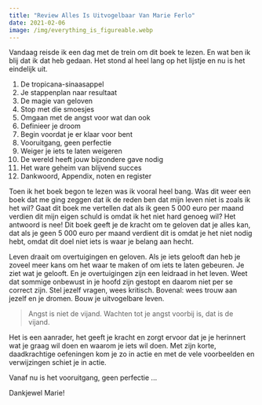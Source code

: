 ```yaml
---
title: "Review Alles Is Uitvogelbaar Van Marie Ferlo"
date: 2021-02-06
image: /img/everything_is_figureable.webp
---
```


Vandaag reisde ik een dag met de trein om dit boek te lezen. En wat ben ik blij dat ik dat heb gedaan. Het stond al heel lang op het lijstje en nu is het eindelijk uit.

1. De tropicana-sinaasappel
2. Je stappenplan naar resultaat
3. De magie van geloven
4. Stop met die smoesjes
5. Omgaan met de angst voor wat dan ook
6. Definieer je droom
7. Begin voordat je er klaar voor bent
8. Vooruitgang, geen perfectie
9. Weiger je iets te laten weigeren
10. De wereld heeft jouw bijzondere gave nodig
11. Het ware geheim van blijvend succes
12. Dankwoord, Appendix, noten en register

Toen ik het boek begon te lezen was ik vooral heel bang. Was dit weer een boek dat me ging zeggen dat ik de reden ben dat mijn leven niet is zoals ik het wil? Gaat dit boek me vertellen dat als ik geen 5 000 euro per maand verdien dit mijn eigen schuld is omdat ik het niet hard genoeg wil? Het antwoord is nee! Dit boek geeft je de kracht om te geloven dat je alles kan, dat als je geen 5 000 euro per maand verdient dit is omdat je het niet nodig hebt, omdat dit doel niet iets is waar je belang aan hecht.

Leven draait om overtuigingen en geloven. Als je iets gelooft dan heb je zoveel meer kans om het waar te maken of om iets te laten gebeuren. Je ziet wat je gelooft. En je overtuigingen zijn een leidraad in het leven. Weet dat sommige onbewust in je hoofd zijn gestopt en daarom niet per se correct zijn. Stel jezelf vragen, wees kritisch.
Bovenal: wees trouw aan jezelf en je dromen. Bouw je uitvogelbare leven.

> Angst is niet de vijand. Wachten tot je angst voorbij is, dat is de vijand.

Het is een aanrader, het geeft je kracht en zorgt ervoor dat je je herinnert wat je graag wil doen en waarom je iets wil doen. Met zijn korte, daadkrachtige oefeningen kom je zo in actie en met de vele voorbeelden en verwijzingen schiet je in actie.

Vanaf nu is het vooruitgang, geen perfectie ...

Dankjewel Marie!

